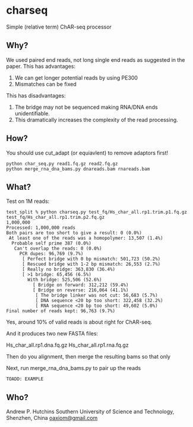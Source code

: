 # charseq
Simple (relative term) ChAR-seq processor

## Why?
We used paired end reads, not long single end reads as suggested in the paper.
This has advantages:
1. We can get longer potential reads by using PE300
2. Mismatches can be fixed

This has disadvantages:
1. The bridge may not be sequenced making RNA/DNA ends unidentifiable.
2. This dramatically increases the complexity of the read processing.

## How?

You should use cut_adapt (or equiavlent) to remove adaptors first!

```
python char_seq.py read1.fq.gz read2.fq.gz
python merge_rna_dna_bams.py dnareads.bam rnareads.bam
```

## What?

Test on 1M reads:

```
test_split % python charseq.py test_fq/Hs_char_all.rp1.trim.p1.fq.gz test_fq/Hs_char_all.rp1.trim.p2.fq.gz
1,000,000
Processed: 1,000,000 reads
Both pairs are too short to give a result: 0 (0.0%)
 At least one of the reads was a homopolymer: 13,507 (1.4%)
  Probable self prime 387 (0.0%)
   Can't overlap the reads: 0 (0.0%)
     PCR dupes: 96,769 (9.7%)
      [ Perfect bridge with 0 bp mismatch: 501,723 (50.2%)
      [ Rescued bridge with 1-2 bp mismatch: 26,553 (2.7%)
      [ Really no bridge: 363,830 (36.4%)
      [ >1 bridge: 65,456 (6.5%)
        With bridge: 525,506 (52.6%)
          [ Bridge on forward: 312,212 (59.4%)
          [ Bridge on reverse: 216,064 (41.1%)
           [ The bridge linker was not cut: 56,683 (5.7%)
           [ DNA sequence <20 bp too short: 322,458 (32.2%)
           [ RNA sequence <20 bp too short: 49,602 (5.0%)
Final number of reads kept: 96,763 (9.7%)
```

Yes, around 10% of valid reads is about right for ChAR-seq.

And it produces two new FASTA files:

Hs_char_all.rp1.dna.fq.gz
Hs_char_all.rp1.rna.fq.gz

Then do you alignment, then merge the resulting bams so that only 

Next, run merge_rna_dna_bams.py to pair up the reads 

```
TOADD: EXAMPLE
```

## Who?

Andrew P. Hutchins
Southern University of Science and Technology,
Shenzhen, China
oaxiom@gmail.com


